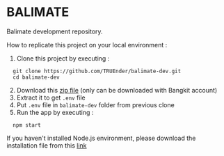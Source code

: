 # BALIMATE

Balimate development repository.

How to replicate this project on your local environment :
1. Clone this project by executing :
```
  git clone https://github.com/TRUEnder/balimate-dev.git
  cd balimate-dev
```
2. Download this [zip file](https://drive.google.com/file/d/1K-oc_2Fwicl7okEwvbw0tMCpgOFnNzzS/view?usp=sharing) (only can be downloaded with Bangkit account)
3. Extract it to get `.env` file
4. Put `.env` file in `balimate-dev` folder from previous clone
5. Run the app by executing :
```
  npm start
```
If you haven't installed Node.js environment, please download the installation file from this [link](https://nodejs.org/en/download)
